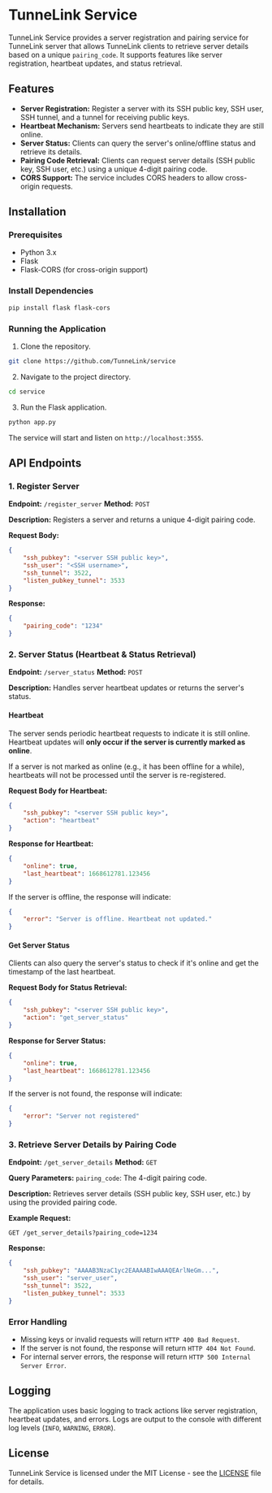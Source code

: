# TunneLink Service

TunneLink Service provides a server registration and pairing service for TunneLink server that allows TunneLink clients to retrieve server details based on a unique `pairing_code`. It supports features like server registration, heartbeat updates, and status retrieval.

## Features

- **Server Registration:** Register a server with its SSH public key, SSH user, SSH tunnel, and a tunnel for receiving public keys.
- **Heartbeat Mechanism:** Servers send heartbeats to indicate they are still online.
- **Server Status:** Clients can query the server's online/offline status and retrieve its details.
- **Pairing Code Retrieval:** Clients can request server details (SSH public key, SSH user, etc.) using a unique 4-digit pairing code.
- **CORS Support:** The service includes CORS headers to allow cross-origin requests.

## Installation

### Prerequisites

- Python 3.x
- Flask
- Flask-CORS (for cross-origin support)

### Install Dependencies

```bash
pip install flask flask-cors
```

### Running the Application

1. Clone the repository.

```bash
git clone https://github.com/TunneLink/service
```

2. Navigate to the project directory.

```bash
cd service
```

3. Run the Flask application.

```bash
python app.py
```

The service will start and listen on `http://localhost:3555`.

## API Endpoints

### 1. Register Server

**Endpoint:** `/register_server`
**Method:** `POST`

**Description:** Registers a server and returns a unique 4-digit pairing code.

**Request Body:**

```json
{
    "ssh_pubkey": "<server SSH public key>",
    "ssh_user": "<SSH username>",
    "ssh_tunnel": 3522,
    "listen_pubkey_tunnel": 3533
}
```

**Response:**

```json
{
    "pairing_code": "1234"
}
```

### 2. Server Status (Heartbeat & Status Retrieval)

**Endpoint:** `/server_status`
**Method:** `POST`

**Description:** Handles server heartbeat updates or returns the server's status.

#### Heartbeat

The server sends periodic heartbeat requests to indicate it is still online. Heartbeat updates will **only occur if the server is currently marked as online**.

If a server is not marked as online (e.g., it has been offline for a while), heartbeats will not be processed until the server is re-registered.

**Request Body for Heartbeat:**

```json
{
    "ssh_pubkey": "<server SSH public key>",
    "action": "heartbeat"
}
```

**Response for Heartbeat:**

```json
{
    "online": true,
    "last_heartbeat": 1668612781.123456
}
```

If the server is offline, the response will indicate:

```json
{
    "error": "Server is offline. Heartbeat not updated."
}
```

#### Get Server Status

Clients can also query the server's status to check if it's online and get the timestamp of the last heartbeat.

**Request Body for Status Retrieval:**

```json
{
    "ssh_pubkey": "<server SSH public key>",
    "action": "get_server_status"
}
```

**Response for Server Status:**

```json
{
    "online": true,
    "last_heartbeat": 1668612781.123456
}
```

If the server is not found, the response will indicate:

```json
{
    "error": "Server not registered"
}
```

### 3. Retrieve Server Details by Pairing Code

**Endpoint:** `/get_server_details`
**Method:** `GET`

**Query Parameters:** `pairing_code`: The 4-digit pairing code.

**Description:** Retrieves server details (SSH public key, SSH user, etc.) by using the provided pairing code.

**Example Request:**

```
GET /get_server_details?pairing_code=1234
```

**Response:**

```json
{
    "ssh_pubkey": "AAAAB3NzaC1yc2EAAAABIwAAAQEArlNeGm...",
    "ssh_user": "server_user",
    "ssh_tunnel": 3522,
    "listen_pubkey_tunnel": 3533
}
```

### Error Handling

- Missing keys or invalid requests will return `HTTP 400 Bad Request`.
- If the server is not found, the response will return `HTTP 404 Not Found`.
- For internal server errors, the response will return `HTTP 500 Internal Server Error`.

## Logging

The application uses basic logging to track actions like server registration, heartbeat updates, and errors. Logs are output to the console with different log levels (`INFO`, `WARNING`, `ERROR`).

## License

TunneLink Service is licensed under the MIT License - see the [LICENSE](LICENSE) file for details.